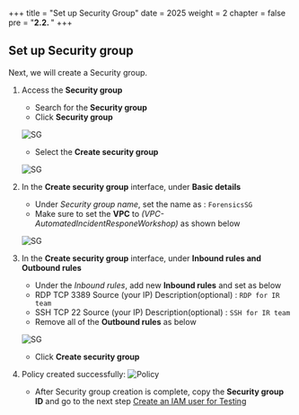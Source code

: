 +++
title = "Set up Security Group"
date = 2025
weight = 2
chapter = false
pre = "<b>2.2. </b>"
+++

## Set up Security group

Next, we will create a Security group.

1. Access the **Security group** 

   - Search for the  **Security group**
   - Click **Security group**

   ![SG](/images/1/1.2/Access_SG.png)

   - Select the **Create security group**

   ![SG](/images/1/1.2/Create_SG.png)

2. In the **Create security group** interface, under **Basic details**

   - Under _Security group name_, set the name as :  `ForensicsSG`
   - Make sure to set the **VPC** to _(VPC-AutomatedIncidentResponeWorkshop)_ as shown below
   
   ![SG](/images/1/1.2/Create_SG_basic_detail.png)

3. In the **Create security group** interface, under **Inbound rules and Outbound rules**
   
   - Under the _Inbound rules_, add new **Inbound rules** and set as below
   - RDP    TCP   3389  Source (your IP)  Description(optional) : `RDP for IR team`
   - SSH    TCP   22    Source (your IP)  Description(optional) : `SSH for IR team`
   - Remove all of the **Outbound rules** as below

   ![SG](/images/1/1.2/Create_SG_rules.png)

   - Click **Create security group**

4. Policy created successfully:
   ![Policy](/images/1/1.2/Create_SG_success.png)
   
   - After Security group creation is complete, copy the **Security group ID** and go to the next step [Create an IAM user for Testing](../2.3-Create-an-IAM-user-for-Testing)
   